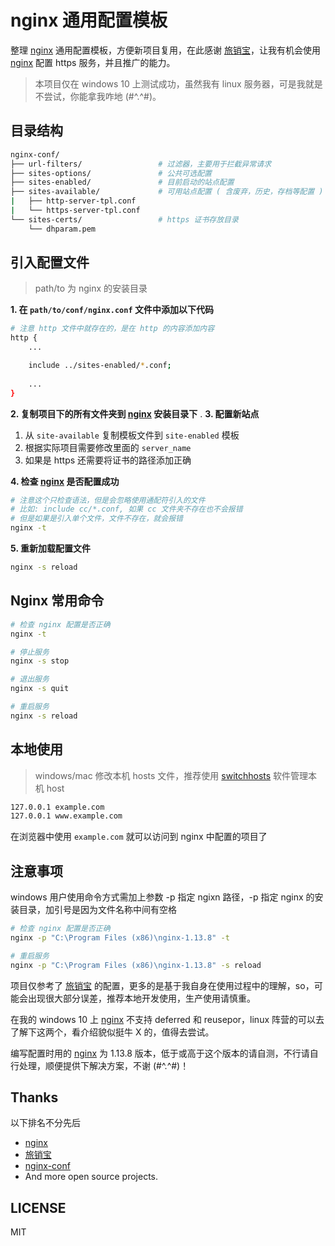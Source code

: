 # nginx 通用配置模板

整理 [nginx][nginx] 通用配置模板，方便新项目复用，在此感谢 [旅销宝][旅销宝]，让我有机会使用 [nginx][nginx] 配置 https 服务，并且推广的能力。

> 本项目仅在 windows 10 上测试成功，虽然我有 linux 服务器，可是我就是不尝试，你能拿我咋地 (#^.^#)。

## 目录结构

```bash
nginx-conf/
├── url-filters/                 # 过滤器，主要用于拦截异常请求
├── sites-options/               # 公共可选配置
├── sites-enabled/               # 目前启动的站点配置   
├── sites-available/             # 可用站点配置 ( 含废弃，历史，存档等配置 )
|   ├── http-server-tpl.conf
|   └── https-server-tpl.conf     
└── sites-certs/                 # https 证书存放目录
    └── dhparam.pem
```

## 引入配置文件

> path/to 为 nginx 的安装目录

**1. 在 `path/to/conf/nginx.conf` 文件中添加以下代码**

```bash
# 注意 http 文件中就存在的，是在 http 的内容添加内容
http {
	...

	include ../sites-enabled/*.conf;
	
	...
}
```

**2. 复制项目下的所有文件夹到 [nginx][nginx] 安装目录下**
.
**3. 配置新站点**

 1. 从 `site-available` 复制模板文件到 `site-enabled` 模板
 2. 根据实际项目需要修改里面的 `server_name`
 3. 如果是 https 还需要将证书的路径添加正确

**4. 检查 [nginx][nginx] 是否配置成功**

```bash
# 注意这个只检查语法，但是会忽略使用通配符引入的文件
# 比如: include cc/*.conf, 如果 cc 文件夹不存在也不会报错
# 但是如果是引入单个文件，文件不存在，就会报错
nginx -t
```

**5. 重新加载配置文件**

```bash
nginx -s reload
```

## Nginx 常用命令

```bash
# 检查 nginx 配置是否正确
nginx -t

# 停止服务
nginx -s stop

# 退出服务
nginx -s quit

# 重启服务
nginx -s reload
```

## 本地使用

> windows/mac 修改本机 hosts 文件，推荐使用 [switchhosts][switchhosts] 软件管理本机 host

```bash
127.0.0.1 example.com
127.0.0.1 www.example.com
```

在浏览器中使用 `example.com` 就可以访问到 nginx 中配置的项目了

## 注意事项

windows 用户使用命令方式需加上参数 -p 指定 ngixn 路径，-p 指定 nginx 的安装目录，加引号是因为文件名称中间有空格

```bash
# 检查 nginx 配置是否正确
nginx -p "C:\Program Files (x86)\nginx-1.13.8" -t

# 重启服务
nginx -p "C:\Program Files (x86)\nginx-1.13.8" -s reload
```

项目仅参考了 [旅销宝][旅销宝] 的配置，更多的是基于我自身在使用过程中的理解，so，可能会出现很大部分误差，推荐本地开发使用，生产使用请慎重。

在我的 windows 10 上 [nginx][nginx] 不支持 deferred 和 reusepor，linux 阵营的可以去了解下这两个，看介绍貌似挺牛 X 的，值得去尝试。

编写配置时用的 [nginx][nginx] 为 1.13.8 版本，低于或高于这个版本的请自测，不行请自行处理，顺便提供下解决方案，不谢 (#^.^#)！


## Thanks

以下排名不分先后

- [nginx][nginx]
- [旅销宝][旅销宝]
- [nginx-conf][nginx-conf]
- And more open source projects.

## LICENSE

MIT

[旅销宝]: https://www.lxiaobao.com/
[nginx]: http://nginx.org/
[nginx-conf]: https://github.com/carlbennett/nginx-conf
[switchhosts]: https://github.com/oldj/SwitchHosts

